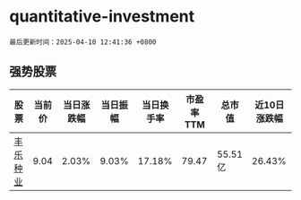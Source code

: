 # quantitative-investment

`最后更新时间：2025-04-10 12:41:36 +0800`

## 强势股票

|股票|当前价|当日涨跌幅|当日振幅|当日换手率|市盈率TTM|总市值|近10日涨跌幅|
|----|----|----|----|----|----|----|----|
|[丰乐种业](https://xueqiu.com/S/SZ000713)|9.04|2.03%|9.03%|17.18%|79.47|55.51亿|26.43%|
